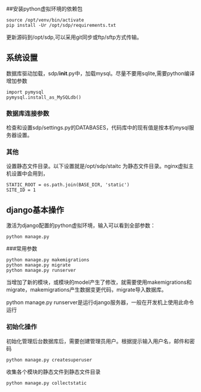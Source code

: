 
##安装python虚拟环境的依赖包

    source /opt/venv/bin/activate
    pip install -Ur /opt/sdp/requirements.txt

更新源码到/opt/sdp,可以采用git同步或ftp/sftp方式传输。


## 系统设置

数据库驱动加载，sdp/__init__.py中，加载mysql。尽量不要用sqlite,需要python编译增加参数

    import pymysql
    pymysql.install_as_MySQLdb()

### 数据库连接参数

检查和设置sdp/settings.py的DATABASES，代码库中的现有值是按本机mysql服务器设置。
### 其他

设置静态文件目录。以下设置就是/opt/sdp/staitc 为静态文件目录。nginx虚拟主机设置中会用到，

    STATIC_ROOT = os.path.join(BASE_DIR, 'static')
    SITE_ID = 1




## django基本操作

激活为django配置的python虚拟环境，输入可以看到全部参数：

    python manage.py

###常用参数

    python manage.py makemigrations
    python manage.py migrate
    python manage.py runserver

当增加了新的模块，或模块的model产生了修改，就需要使用makemigrations和migrate，makemigrations产生数据变更代码，migrate导入数据库。

python manage.py runserver是运行django服务器，一般在开发机上使用此命令运行

### 初始化操作

初始化管理后台数据库后，需要创建管理员用户。根据提示输入用户名，邮件和密码

    python manage.py createsuperuser

收集各个模块的静态文件到静态文件目录

    python manage.py collectstatic
